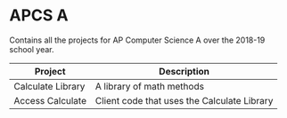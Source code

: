 # APCS A

Contains all the projects for AP Computer Science A over the 2018-19 school year.
 
 
Project | Description
| --- | --- |
| Calculate Library | A library of math methods  |
| Access Calculate | Client code that uses the Calculate Library |
